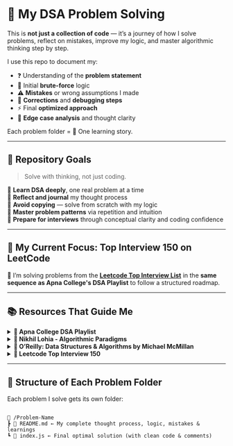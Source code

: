 # 🧠 My DSA Problem Solving

This is **not just a collection of code** — it’s a journey of how I solve problems, reflect on mistakes, improve my logic, and master algorithmic thinking step by step.

I use this repo to document my:
- ❓ Understanding of the **problem statement**
- 🔎 Initial **brute-force** logic
- ⚠️ **Mistakes** or wrong assumptions I made
- 🔧 **Corrections** and **debugging steps**
- ⚡ Final **optimized approach**
- 🧪 **Edge case analysis** and thought clarity

Each problem folder = 📂 One learning story.

---

## 📌 Repository Goals

> Solve with thinking, not just coding.

🔹 **Learn DSA deeply**, one real problem at a time  
🔹 **Reflect and journal** my thought process  
🔹 **Avoid copying** — solve from scratch with my logic  
🔹 **Master problem patterns** via repetition and intuition  
🔹 **Prepare for interviews** through conceptual clarity and coding confidence

---

## 🚀 My Current Focus: Top Interview 150 on LeetCode

🎯 I’m solving problems from the [**Leetcode Top Interview List**](https://leetcode.com/list/xi4ci4ig/) in the **same sequence as Apna College's DSA Playlist** to follow a structured roadmap.

---

## 📚 Resources That Guide Me

<details>
<summary><strong>🎥 Apna College DSA Playlist</strong></summary>

- 🔗 [Watch Here](https://www.youtube.com/playlist?list=PLfqMhTWNBTe0b2nM6JHVCnAkhQRGiZMSJ)
- 📋 I follow this playlist to plan my problem-solving topics in order (arrays → strings → recursion → etc.).
</details>

<details>
<summary><strong>🧠 Nikhil Lohia - Algorithmic Paradigms</strong></summary>

- 🔗 [Watch Here](https://www.youtube.com/playlist?list=PLiC1doDIe9rBzGkVgaR9XO_Jj4AA9Wio1)
- 📌 I watch this to think in terms of brute force → optimization and understand how to *design* an algorithm before coding it.
</details>

<details>
<summary><strong>📖 O’Reilly: Data Structures & Algorithms by Michael McMillan</strong></summary>

- 🔗 [Book Link](https://www.oreilly.com/library/view/data-structures-and/9781449364939/)
- 📘 I read this for strong conceptual foundations — especially on how data structures work under the hood.
</details>

<details>
<summary><strong>🧩 Leetcode Top Interview 150</strong></summary>

- 🔗 [Target List](https://leetcode.com/list/xi4ci4ig/)
- 🎯 This is my primary problem set right now — each solved problem goes into this repo.
</details>

---

## 📁 Structure of Each Problem Folder

Each problem I solve gets its own folder:

```

📂 /Problem-Name
┣ 📄 README.md ← My complete thought process, logic, mistakes & learnings
┗ 📄 index.js ← Final optimal solution (with clean code & comments)

```